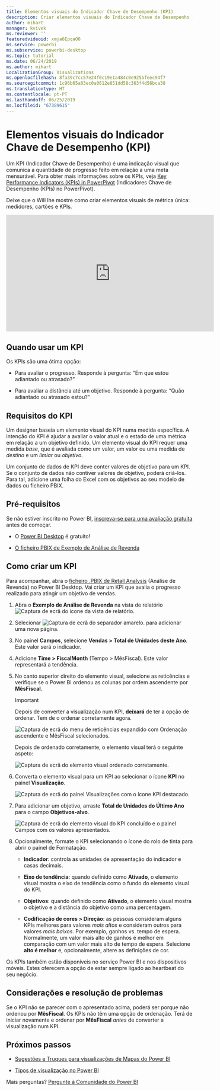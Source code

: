 ```yaml
---
title: Elementos visuais do Indicador Chave de Desempenho (KPI)
description: Criar elementos visuais do Indicador Chave de Desempenho (KPI) no Power BI
author: mihart
manager: kvivek
ms.reviewer: ''
featuredvideoid: xmja6EpqaO0
ms.service: powerbi
ms.subservice: powerbi-desktop
ms.topic: tutorial
ms.date: 06/24/2019
ms.author: mihart
LocalizationGroup: Visualizations
ms.openlocfilehash: 8fa39c7cc57e24f0c19e1a484c0e925bfeec94f7
ms.sourcegitcommit: 1c96b65a03ec0a0612e851dd58c363f4d56bca38
ms.translationtype: HT
ms.contentlocale: pt-PT
ms.lasthandoff: 06/25/2019
ms.locfileid: "67389615"
---
```

# <a name="key-performance-indicator-kpi-visuals"></a>Elementos visuais do Indicador Chave de Desempenho (KPI)

Um KPI (Indicador Chave de Desempenho) é uma indicação visual que comunica a quantidade de progresso feito em relação a uma meta mensurável. Para obter mais informações sobre os KPIs, veja [Key Performance Indicators (KPIs) in PowerPivot](/previous-versions/sql/sql-server-2012/hh272050(v=sql.110)) (Indicadores Chave de Desempenho (KPIs) no PowerPivot).

Deixe que o Will lhe mostre como criar elementos visuais de métrica única: medidores, cartões e KPIs.

<iframe width="560" height="315" src="https://www.youtube.com/embed/xmja6EpqaO0?list=PL1N57mwBHtN0JFoKSR0n-tBkUJHeMP2cP" frameborder="0" allowfullscreen></iframe>

## <a name="when-to-use-a-kpi"></a>Quando usar um KPI

Os KPIs são uma ótima opção:

* Para avaliar o progresso. Responde à pergunta: “Em que estou adiantado ou atrasado?”

* Para avaliar a distância até um objetivo. Responde à pergunta: “Quão adiantado ou atrasado estou?”

## <a name="kpi-requirements"></a>Requisitos do KPI

Um designer baseia um elemento visual do KPI numa medida específica. A intenção do KPI é ajudar a avaliar o valor atual e o estado de uma métrica em relação a um objetivo definido. Um elemento visual do KPI requer uma medida *base*, que é avaliada como um valor, um valor ou uma medida de *destino* e um *limiar* ou *objetivo*.

Um conjunto de dados de KPI deve conter valores de objetivo para um KPI. Se o conjunto de dados não contiver valores de objetivo, poderá criá-los. Para tal, adicione uma folha do Excel com os objetivos ao seu modelo de dados ou ficheiro PBIX.

## <a name="prerequisites"></a>Pré-requisitos

Se não estiver inscrito no Power BI, [inscreva-se para uma avaliação gratuita](https://app.powerbi.com/signupredirect?pbi_source=web) antes de começar.

* O [Power BI Desktop](https://powerbi.microsoft.com/get-started/) é gratuito!

* [O ficheiro PBIX de Exemplo de Análise de Revenda](http://download.microsoft.com/download/9/6/D/96DDC2FF-2568-491D-AAFA-AFDD6F763AE3/Retail%20Analysis%20Sample%20PBIX.pbix)

## <a name="how-to-create-a-kpi"></a>Como criar um KPI

Para acompanhar, abra o [ficheiro .PBIX de Retail Analysis](http://download.microsoft.com/download/9/6/D/96DDC2FF-2568-491D-AAFA-AFDD6F763AE3/Retail%20Analysis%20Sample%20PBIX.pbix) (Análise de Revenda) no Power BI Desktop. Vai criar um KPI que avalia o progresso realizado para atingir um objetivo de vendas.

1. Abra o **Exemplo de Análise de Revenda** na vista de relatório ![Captura de ecrã do ícone da vista de relatório](media/power-bi-visualization-kpi/power-bi-report-view.png).

1. Selecionar ![Captura de ecrã do separador amarelo.](media/power-bi-visualization-kpi/power-bi-yellow-tab.png) para adicionar uma nova página.

1. No painel **Campos**, selecione **Vendas > Total de Unidades deste Ano**.  Este valor será o indicador.

1. Adicione **Time > FiscalMonth** (Tempo > MêsFiscal).  Este valor representará a tendência.

1. No canto superior direito do elemento visual, selecione as reticências e verifique se o Power BI ordenou as colunas por ordem ascendente por **MêsFiscal**.

    > [!IMPORTANT]
    > Depois de converter a visualização num KPI, **deixará** de ter a opção de ordenar. Tem de o ordenar corretamente agora.

    ![Captura de ecrã do menu de reticências expandido com Ordenação ascendente e MêsFiscal selecionados.](media/power-bi-visualization-kpi/power-bi-ascending-by-fiscal-month.png)

    Depois de ordenado corretamente, o elemento visual terá o seguinte aspeto:

    ![Captura de ecrã do elemento visual ordenado corretamente.](media/power-bi-visualization-kpi/power-bi-chart.png)

1. Converta o elemento visual para um KPI ao selecionar o ícone **KPI** no painel **Visualização**.

    ![Captura de ecrã do painel Visualizações com o ícone KPI destacado.](media/power-bi-visualization-kpi/power-bi-kpi-template.png)

1. Para adicionar um objetivo, arraste **Total de Unidades do Último Ano** para o campo **Objetivos-alvo**.

    ![Captura de ecrã do elemento visual do KPI concluído e o painel Campos com os valores apresentados.](media/power-bi-visualization-kpi/power-bi-kpi-done.png)

1. Opcionalmente, formate o KPI selecionando o ícone do rolo de tinta para abrir o painel de Formatação.

    * **Indicador**: controla as unidades de apresentação do indicador e casas decimais.

    * **Eixo de tendência**: quando definido como **Ativado**, o elemento visual mostra o eixo de tendência como o fundo do elemento visual do KPI.  

    * **Objetivos**: quando definido como **Ativado**, o elemento visual mostra o objetivo e a distância do objetivo como uma percentagem.

    * **Codificação de cores > Direção**: as pessoas consideram alguns KPIs melhores para valores *mais altos* e consideram outros para valores *mais baixos*. Por exemplo, ganhos vs. tempo de espera. Normalmente, um valor mais alto de ganhos é melhor em comparação com um valor mais alto de tempo de espera. Selecione **alto é melhor** e, opcionalmente, altere as definições de cor.

Os KPIs também estão disponíveis no serviço Power BI e nos dispositivos móveis. Estes oferecem a opção de estar sempre ligado ao heartbeat do seu negócio.

## <a name="considerations-and-troubleshooting"></a>Considerações e resolução de problemas

Se o KPI não se parecer com o apresentado acima, poderá ser porque não ordenou por **MêsFiscal**. Os KPIs não têm uma opção de ordenação. Terá de iniciar novamente e ordenar por **MêsFiscal** *antes* de converter a visualização num KPI.

## <a name="next-steps"></a>Próximos passos

* [Sugestões e Truques para visualizações de Mapas do Power BI](power-bi-map-tips-and-tricks.md)

* [Tipos de visualização no Power BI](power-bi-visualization-types-for-reports-and-q-and-a.md)

Mais perguntas? [Pergunte à Comunidade do Power BI](http://community.powerbi.com/)
